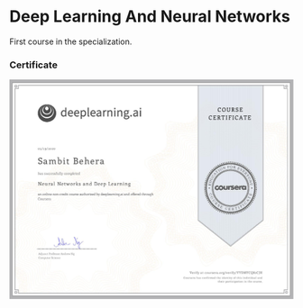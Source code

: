 # Deep Learning And Neural Networks

First course in the specialization.

### Certificate

![joi](Coursera(1).jpg)
